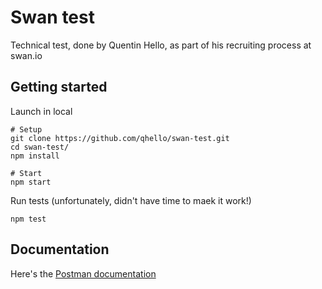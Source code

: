 # Swan test

Technical test, done by Quentin Hello, as part of his recruiting process at swan.io

## Getting started

Launch in local

```
# Setup
git clone https://github.com/qhello/swan-test.git
cd swan-test/
npm install

# Start
npm start
```

Run tests (unfortunately, didn't have time to maek it work!)

```
npm test
```

## Documentation

Here's the [Postman documentation](https://documenter.getpostman.com/view/507654/T1LFnW2T)
